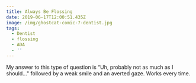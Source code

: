 ```yaml
---
title: Always Be Flossing
date: 2019-06-17T12:00:51.435Z
image: /img/ghostcat-comic-7-dentist.jpg
tags:
  - Dentist
  - flossing
  - ADA
  - ''
---
```

My answer to this type of question is “Uh, probably not as much as I should..." followed by a weak smile and an averted gaze. Works every time.
